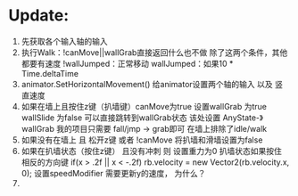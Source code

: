 # Update:
1. 先获取各个输入轴的输入
2. 执行Walk：!canMove||wallGrab直接返回什么也不做 除了这两个条件，其他都要有速度
 !wallJumped：正常移动
  wallJumped：如果10 * Time.deltaTime
5. animator.SetHorizontalMovement() 给animator设置两个轴的输入 以及 竖直速度
6. 如果在墙上且按住z键（扒墙键）canMove为true 设置wallGrab 为true wallSlide 为false 可以直接跳转到wallGrab状态 该处设置 AnyState-》wallGrab  我的项目只需要 fall/jmp -> grab即可 在墙上排除了idle/walk 
7. 如果没有在墙上 且 松开z键 或者 !canMove 将扒墙和滑墙设置为false
8. 如果在扒墙状态（按住z键） 且没有冲刺 则 设置重力为0 扒墙状态如果按住相反的方向键
    if(x > .2f || x < -.2f)
    rb.velocity = new Vector2(rb.velocity.x, 0);
    设置speedModifier 需要更新y的速度， 为什么？
9. 